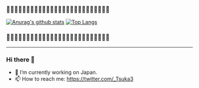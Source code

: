 ### 🧸🌼🧸🌼🧸🌼🧸🌼🧸🌼🧸🌼🧸🌼🧸🌼🧸🌼🧸🌼🧸🌼🧸🌼🧸🌼  
[![Anurag's github stats](https://github-readme-stats.vercel.app/api?username=Ishizuka427&show_icons=true&theme=radical)](https://github.com/anuraghazra/github-readme-stats)
[![Top Langs](https://github-readme-stats.vercel.app/api/top-langs/?username=Ishizuka427&layout=compact&theme=radical)](https://github.com/anuraghazra/github-readme-stats)  
### 🧸🌼🧸🌼🧸🌼🧸🌼🧸🌼🧸🌼🧸🌼🧸🌼🧸🌼🧸🌼🧸🌼🧸🌼🧸🌼
---

### Hi there 👋

<!--
**Ishizuka427/Ishizuka427** is a ✨ _special_ ✨ repository because its `README.md` (this file) appears on your GitHub profile.

Here are some ideas to get you started:
-->

- 🔭 I’m currently working on Japan.
- 📫 How to reach me: https://twitter.com/_Tsuka3
